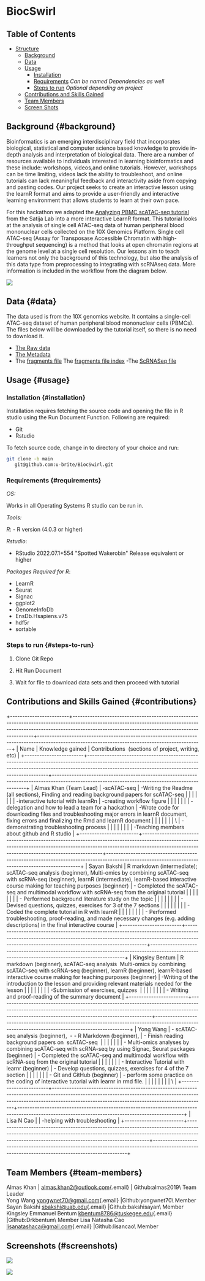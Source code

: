 # BiocSwirl

## Table of Contents

-   [Structure](#structure)
    -   [Background](#Background)
    -   [Data](#data)
    -   [Usage](#usage)
        -   [Installation](#installation)
        -   [Requirements](#requirements) *Can be named Dependencies as well*
        -   [Steps to run](#steps-to-run) *Optional depending on project*
    -   [Contributions and Skills Gained](#contributions)
    -   [Team Members](#team-members)
    -   [Screen Shots](#screenshots)

## Background {#background}

Bioinformatics is an emerging interdisciplinary field that incorporates biological, statistical and computer science based knowledge to provide in-depth analysis and interpretation of biological data. There are a number of resources available to individuals interested in learning bioinformatics and these include: workshops, videos,and online tutorials. However, workshops can be time limiting, videos lack the ability to troubleshoot, and online tutorials can lack meaningful feedback and interactivity aside from copying and pasting codes. Our project seeks to create an interactive lesson using the learnR format and aims to provide a user-friendly and interactive learning environment that allows students to learn at their own pace.

For this hackathon we adapted the [Analyzing PBMC scATAC-seq tutorial](https://satijalab.org/signac/articles/pbmc_vignette.html) from the Satija Lab into a more interactive LearnR format. This tutorial looks at the analysis of single cell ATAC-seq data of human peripheral blood mononuclear cells collected on the 10X Genomics Platform. Single cell ATAC-seq (Assay for Transposase Accessible Chromatin with high-throughput sequencing) is a method that looks at open chromatin regions at the genome level at a single cell resolution. Our lessons aim to teach learners not only the background of this technology, but also the analysis of this data type from preprocessing to integrating with scRNAseq data. More information is included in the workflow from the diagram below.

![](Workflow_scATAC_Seq.png)

## Data {#data}

The data used is from the 10X genomics website. It contains a single-cell ATAC-seq dataset of human peripheral blood mononuclear cells (PBMCs). The files below will be downloaded by the tutorial itself, so there is no need to download it.

-   [The Raw data](https://cf.10xgenomics.com/samples/cell-atac/1.0.1/atac_v1_pbmc_10k/atac_v1_pbmc_10k_filtered_peak_bc_matrix.h5)
-   [The Metadata](https://cf.10xgenomics.com/samples/cell-atac/1.0.1/atac_v1_pbmc_10k/atac_v1_pbmc_10k_singlecell.csv)
-   The [fragments file](https://cf.10xgenomics.com/samples/cell-atac/1.0.1/atac_v1_pbmc_10k/atac_v1_pbmc_10k_fragments.tsv.gz) The [fragments file index](https://cf.10xgenomics.com/samples/cell-atac/1.0.1/atac_v1_pbmc_10k/atac_v1_pbmc_10k_fragments.tsv.gz.tbi) -The [ScRNASeq file](https://signac-objects.s3.amazonaws.com/pbmc_10k_v3.rds)

## Usage {#usage}

### Installation {#installation}

Installation requires fetching the source code and opening the file in R studio using the Run Document Function. Following are required:

-   Git
-   Rstudio

To fetch source code, change in to directory of your choice and run:

``` sh
git clone -b main 
   git@github.com:u-brite/BiocSwirl.git
```

### Requirements {#requirements}

*OS:*

Works in all Operating Systems R studio can be run in.

*Tools:*

*R*: - R version (4.0.3 or higher)

*Rstudio*:

-   RStudio 2022.07.1+554 "Spotted Wakerobin" Release equivalent or higher

*Packages Required for R*:

-   LearnR
-   Seurat
-   Signac
-   ggplot2
-   GenomeInfoDb
-   EnsDb.Hsapiens.v75
-   hdf5r
-   sortable

### Steps to run {#steps-to-run}

1.  Clone Git Repo

2.  Hit Run Document

3.  Wait for file to download data sets and then proceed with tutorial

## Contributions and Skills Gained {#contributions}

+------------------------+--------------------------------------------------------------------------------------------------------------------------------------------------------------------------------------------------------------------------+-------------------------------------------------------------------------------------------------------------------------------------------------+
| Name                   | Knowledge gained                                                                                                                                                                                                         | Contributions  (sections of project, writing, etc)                                                                                              |
+------------------------+--------------------------------------------------------------------------------------------------------------------------------------------------------------------------------------------------------------------------+-------------------------------------------------------------------------------------------------------------------------------------------------+
| Almas Khan (Team Lead) | -scATAC-seq                                                                                                                                                                                                              | -Writing the Readme (all sections), Finding and reading background papers for scATAC-seq                                                        |
|                        |                                                                                                                                                                                                                          |                                                                                                                                                 |
|                        | -interactive tutorial with learnRn                                                                                                                                                                                       | -creating workflow figure                                                                                                                       |
|                        |                                                                                                                                                                                                                          |                                                                                                                                                 |
|                        | -delegation and how to lead a team for a hackathon                                                                                                                                                                       | -Wrote code for downloading files and troubleshooting major errors in learnR document, fixing errors and finalizing the Rmd and learnR document |
|                        |                                                                                                                                                                                                                          |                                                                                                                                                 |
|                        | \                                                                                                                                                                                                                        | -demonstrating troubleshooting process                                                                                                          |
|                        |                                                                                                                                                                                                                          |                                                                                                                                                 |
|                        |                                                                                                                                                                                                                          | -Teaching members about github and R studio                                                                                                     |
+------------------------+--------------------------------------------------------------------------------------------------------------------------------------------------------------------------------------------------------------------------+-------------------------------------------------------------------------------------------------------------------------------------------------+
| Sayan Bakshi           | R markdown (intermediate); scATAC-seq analysis (beginner), Multi-omics by combining scATAC-seq with scRNA-seq (beginner), learnR (intermediate), learnR-based interactive course making for teaching purposes (beginner) | \- Completed the scATAC-seq and multimodal workflow with scRNA-seq from the original tutorial                                                   |
|                        |                                                                                                                                                                                                                          |                                                                                                                                                 |
|                        |                                                                                                                                                                                                                          | \- Performed background literature study on the topic                                                                                           |
|                        |                                                                                                                                                                                                                          |                                                                                                                                                 |
|                        |                                                                                                                                                                                                                          | \- Devised questions, quizzes, exercises for 3 of the 7 sections                                                                                |
|                        |                                                                                                                                                                                                                          |                                                                                                                                                 |
|                        |                                                                                                                                                                                                                          | \- Coded the complete tutorial in R with learnR                                                                                                 |
|                        |                                                                                                                                                                                                                          |                                                                                                                                                 |
|                        |                                                                                                                                                                                                                          | \- Performed troubleshooting, proof-reading, and made necessary changes (e.g. adding descriptions) in the final interactive course              |
+------------------------+--------------------------------------------------------------------------------------------------------------------------------------------------------------------------------------------------------------------------+-------------------------------------------------------------------------------------------------------------------------------------------------+
| Kingsley Bentum        | R markdown (beginner), scATAC-seq analysis  Multi-omics by combining scATAC-seq with scRNA-seq (beginner), learnR (beginner), learnR-based interactive course making for teaching purposes (beginner)                    | -Writing of the introduction to the lesson and providing relevant materials needed for the lesson                                               |
|                        |                                                                                                                                                                                                                          |                                                                                                                                                 |
|                        |                                                                                                                                                                                                                          | -Submission of exercises, quizzes                                                                                                               |
|                        |                                                                                                                                                                                                                          |                                                                                                                                                 |
|                        |                                                                                                                                                                                                                          | \- Writing and proof-reading of the summary document                                                                                            |
+------------------------+--------------------------------------------------------------------------------------------------------------------------------------------------------------------------------------------------------------------------+-------------------------------------------------------------------------------------------------------------------------------------------------+
| Yong Wang              | \- scATAC-seq analysis (beginner),  - - R Markdown (beginner),                                                                                                                                                           | \- Finish reading background papers on  scATAC-seq                                                                                              |
|                        |                                                                                                                                                                                                                          |                                                                                                                                                 |
|                        | \- Multi-omics analyses by combining scATAC-seq with scRNA-seq by using Signac, Seurat packages (beginner)                                                                                                               | \- Completed the scATAC-seq and multimodal workflow with scRNA-seq from the original tutorial                                                   |
|                        |                                                                                                                                                                                                                          |                                                                                                                                                 |
|                        | \- Interactive Tutorial with learnr (beginner)                                                                                                                                                                           | \- Develop questions, quizzes, exercises for 4 of the 7 section                                                                                 |
|                        |                                                                                                                                                                                                                          |                                                                                                                                                 |
|                        | \- Git and GitHub (beginner)                                                                                                                                                                                             | \- perform some practice on the coding of interactive tutorial with learnr in rmd file.                                                         |
|                        |                                                                                                                                                                                                                          |                                                                                                                                                 |
|                        |                                                                                                                                                                                                                          | \                                                                                                                                               |
+------------------------+--------------------------------------------------------------------------------------------------------------------------------------------------------------------------------------------------------------------------+-------------------------------------------------------------------------------------------------------------------------------------------------+
| Lisa N Cao             |                                                                                                                                                                                                                          | -helping with troubleshooting                                                                                                                   |
+------------------------+--------------------------------------------------------------------------------------------------------------------------------------------------------------------------------------------------------------------------+-------------------------------------------------------------------------------------------------------------------------------------------------+

## Team Members {#team-members}

Almas Khan \| [almas.khan2\@outlook.com](mailto:almas.khan2@outlook.com){.email} \| Github:almas2019\ Team Leader\
Yong Wang [yongwnet70\@gmail.com](mailto:yongwnet70@gmail.com){.email} \|Github:yongwnet70\ Member
Sayan Bakshi [sbakshi\@uab.edu](mailto:sbakshi@uab.edu){.email} \|Github:bakshisayan\ Member
Kingsley Emmanuel Bentum [kbentum8786\@tuskegee.edu](mailto:kbentum8786@tuskegee.edu){.email} \|Github:Drkbentum\ Member 
Lisa Natasha Cao [lisanatashaca\@gmail.com](mailto:lisanatashacao@gmail.com){.email} \|Github:lisancao\ Member

## Screenshots (#screenshots)

![](rstudio_screenshot1.png)

![](rstudio_screenshot2.png)